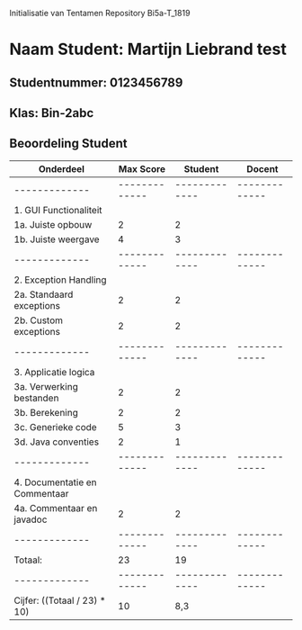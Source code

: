 Initialisatie van Tentamen Repository Bi5a-T_1819
# Naam Student: Martijn Liebrand test
## Studentnummer: 0123456789
## Klas: Bin-2abc

## Beoordeling Student
| Onderdeel  | Max Score | Student | Docent |
| ------------- | ------------- | ------------- | ------------- |
| ------------- | ------------- | ------------- | ------------- |
| 1. GUI Functionaliteit | | | |
| 1a. Juiste opbouw  | 2 | 2 | |
| 1b. Juiste weergave | 4 | 3 | |
| ------------- | ------------- | ------------- | ------------- |
| 2. Exception Handling | | | |
| 2a. Standaard exceptions  | 2 | 2 | |
| 2b. Custom exceptions  | 2 | 2 | |
| ------------- | ------------- | ------------- | ------------- |
| 3. Applicatie logica | | | |
| 3a. Verwerking bestanden | 2 | 2 | |
| 3b. Berekening | 2 | 2 | |
| 3c. Generieke code | 5 | 3 | |
| 3d. Java conventies | 2 | 1 | |
| ------------- | ------------- | ------------- | ------------- |
| 4. Documentatie en Commentaar | | | |
| 4a. Commentaar en javadoc | 2 | 2 | |
| ------------- | ------------- | ------------- | ------------- |
| Totaal: | 23 | 19 | | 
| ------------- | ------------- | ------------- | ------------- |
| Cijfer: ((Totaal / 23) * 10) | 10 | 8,3 | | 
